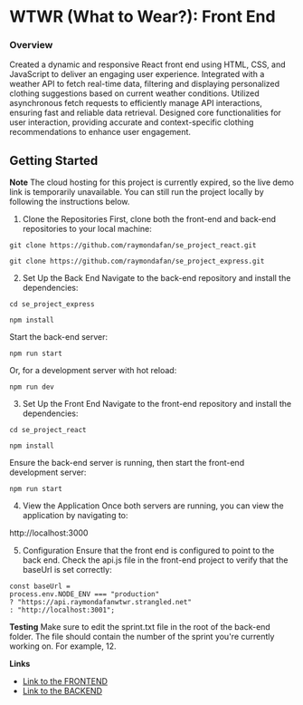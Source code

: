 # WTWR (What to Wear?): Front End

### Overview

Created a dynamic and responsive React front end using HTML, CSS, and JavaScript to deliver an engaging user experience. Integrated with a weather API to fetch real-time data, filtering and displaying personalized clothing suggestions based on current weather conditions. Utilized asynchronous fetch requests to efficiently manage API interactions, ensuring fast and reliable data retrieval. Designed core functionalities for user interaction, providing accurate and context-specific clothing recommendations to enhance user engagement.

## Getting Started

**Note**
The cloud hosting for this project is currently expired, so the live demo link is temporarily unavailable. You can still run the project locally by following the instructions below.

1. Clone the Repositories
   First, clone both the front-end and back-end repositories to your local machine:

```
git clone https://github.com/raymondafan/se_project_react.git
```

```
git clone https://github.com/raymondafan/se_project_express.git
```

2. Set Up the Back End
   Navigate to the back-end repository and install the dependencies:

```
cd se_project_express
```

```
npm install
```

Start the back-end server:

```
npm run start
```

Or, for a development server with hot reload:

```
npm run dev
```

3. Set Up the Front End
   Navigate to the front-end repository and install the dependencies:

```
cd se_project_react
```

```
npm install
```

Ensure the back-end server is running, then start the front-end development server:

```
npm run start
```

4. View the Application
   Once both servers are running, you can view the application by navigating to:

http://localhost:3000

5. Configuration
   Ensure that the front end is configured to point to the back end. Check the api.js file in the front-end project to verify that the baseUrl is set correctly:

```
const baseUrl =
process.env.NODE_ENV === "production"
? "https://api.raymondafanwtwr.strangled.net"
: "http://localhost:3001";
```

**Testing**
Make sure to edit the sprint.txt file in the root of the back-end folder. The file should contain the number of the sprint you're currently working on. For example, 12.

**Links**

- [Link to the FRONTEND](https://github.com/raymondafan/se_project_react)
- [Link to the BACKEND](https://github.com/raymondafan/se_project_express)
